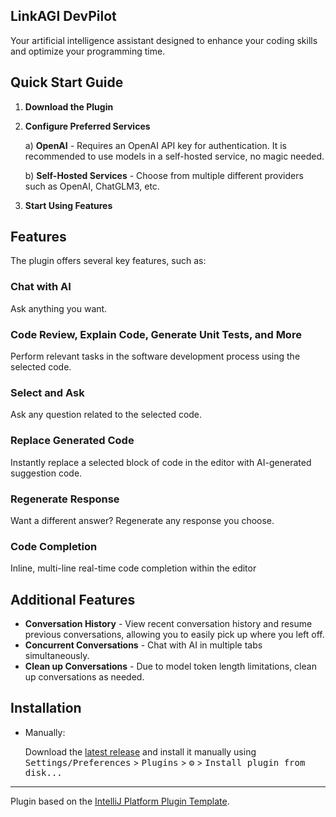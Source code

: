 ## LinkAGI DevPilot
Your artificial intelligence assistant designed to enhance your coding skills and optimize your programming time.

## Quick Start Guide

1. **Download the Plugin**

2. **Configure Preferred Services**

   a) **OpenAI** - Requires an OpenAI API key for authentication. It is recommended to use models in a self-hosted service, no magic needed.

   b) **Self-Hosted Services** - Choose from multiple different providers such as OpenAI, ChatGLM3, etc.

3. **Start Using Features**

## Features

The plugin offers several key features, such as:

### Chat with AI

Ask anything you want.

### Code Review, Explain Code, Generate Unit Tests, and More

Perform relevant tasks in the software development process using the selected code.

### Select and Ask

Ask any question related to the selected code.

### Replace Generated Code

Instantly replace a selected block of code in the editor with AI-generated suggestion code.

### Regenerate Response

Want a different answer? Regenerate any response you choose.

### Code Completion

Inline, multi-line real-time code completion within the editor

## Additional Features

- **Conversation History** - View recent conversation history and resume previous conversations, allowing you to easily pick up where you left off.
- **Concurrent Conversations** - Chat with AI in multiple tabs simultaneously.
- **Clean up Conversations** - Due to model token length limitations, clean up conversations as needed.
<!-- Plugin description end -->

## Installation

- Manually:

  Download the [latest release](https://github.com/HisunTeam/HiCodeAssistant/releases/latest) and install it manually using
  <kbd>Settings/Preferences</kbd> > <kbd>Plugins</kbd> > <kbd>⚙️</kbd> > <kbd>Install plugin from disk...</kbd>


---
Plugin based on the [IntelliJ Platform Plugin Template][template].

[template]: https://github.com/JetBrains/intellij-platform-plugin-template
[docs:plugin-description]: https://plugins.jetbrains.com/docs/intellij/plugin-user-experience.html#plugin-description-and-presentation
